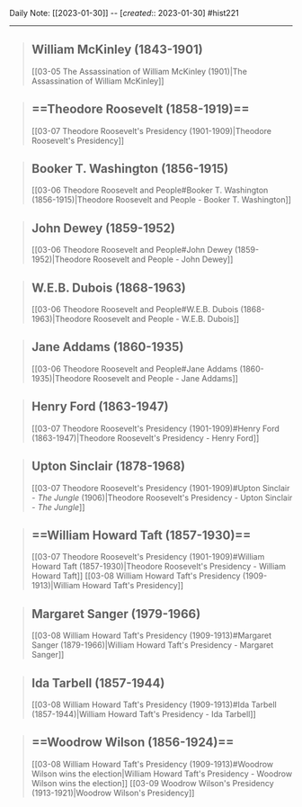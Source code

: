 Daily Note: [[2023-01-30]] -- [*created*:: 2023-01-30] #hist221 

---

> ## William McKinley (1843-1901)
> [[03-05 The Assassination of William McKinley (1901)|The Assassination of William McKinley]]

> ## ==Theodore Roosevelt (1858-1919)==
> [[03-07 Theodore Roosevelt's Presidency (1901-1909)|Theodore Roosevelt's Presidency]]

> ## Booker T. Washington (1856-1915)
> [[03-06 Theodore Roosevelt and People#Booker T. Washington (1856-1915)|Theodore Roosevelt and People - Booker T. Washington]]

> ## John Dewey (1859-1952)
> [[03-06 Theodore Roosevelt and People#John Dewey (1859-1952)|Theodore Roosevelt and People - John Dewey]]

> ## W.E.B. Dubois (1868-1963)
> [[03-06 Theodore Roosevelt and People#W.E.B. Dubois (1868-1963)|Theodore Roosevelt and People - W.E.B. Dubois]]

> ## Jane Addams (1860-1935)
> [[03-06 Theodore Roosevelt and People#Jane Addams (1860-1935)|Theodore Roosevelt and People - Jane Addams]]

> ## Henry Ford (1863-1947)
> [[03-07 Theodore Roosevelt's Presidency (1901-1909)#Henry Ford (1863-1947)|Theodore Roosevelt's Presidency - Henry Ford]]

> ## Upton Sinclair (1878-1968)
> [[03-07 Theodore Roosevelt's Presidency (1901-1909)#Upton Sinclair - *The Jungle* (1906)|Theodore Roosevelt's Presidency - Upton Sinclair - *The Jungle*]]

> ## ==William Howard Taft (1857-1930)==
> [[03-07 Theodore Roosevelt's Presidency (1901-1909)#William Howard Taft (1857-1930)|Theodore Roosevelt's Presidency - William Howard Taft]]
> [[03-08 William Howard Taft's Presidency (1909-1913)|William Howard Taft's Presidency]]

> ## Margaret Sanger (1979-1966)
> [[03-08 William Howard Taft's Presidency (1909-1913)#Margaret Sanger (1879-1966)|William Howard Taft's Presidency - Margaret Sanger]]

> ## Ida Tarbell (1857-1944)
> [[03-08 William Howard Taft's Presidency (1909-1913)#Ida Tarbell (1857-1944)|William Howard Taft's Presidency - Ida Tarbell]]

> ## ==Woodrow Wilson (1856-1924)==
> [[03-08 William Howard Taft's Presidency (1909-1913)#Woodrow Wilson wins the election|William Howard Taft's Presidency - Woodrow Wilson wins the election]]
> [[03-09 Woodrow Wilson's Presidency (1913-1921)|Woodrow Wilson's Presidency]]